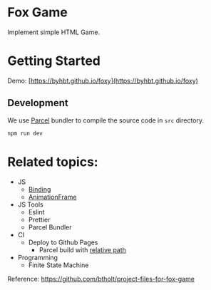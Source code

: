 # Fox Game

Implement simple HTML Game.

# Getting Started
Demo: [https://byhbt.github.io/foxy](https://byhbt.github.io/foxy)
## Development

We use [Parcel](https://parceljs.org) bundler to compile the source code in `src` directory.

```bash
npm run dev
```

# Related topics:

- JS 
  - [Binding](https://developer.mozilla.org/en-US/docs/Web/JavaScript/Reference/Global_Objects/Function/bind)
  - [AnimationFrame](https://developer.mozilla.org/en-US/docs/Web/API/window/requestAnimationFrame)
- JS Tools
  - Eslint
  - Prettier
  - Parcel Bundler
- CI
  - Deploy to Github Pages
    - Parcel build with [relative path](https://github.com/parcel-bundler/parcel/issues/206)
- Programming
  - Finite State Machine

Reference: https://github.com/btholt/project-files-for-fox-game
